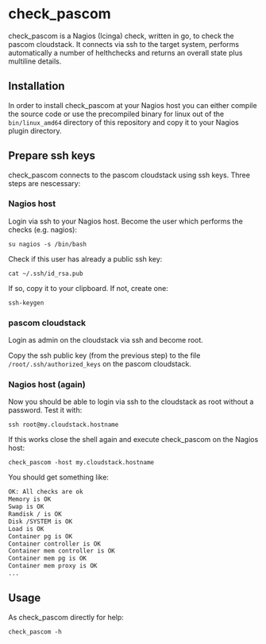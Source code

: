 # check_pascom

check_pascom is a Nagios (Icinga) check, written in go, to check the pascom
cloudstack. It connects via ssh to the target system, performs automatically
a number of helthchecks and returns an overall state plus multiline details.

## Installation

In order to install check_pascom at your Nagios host you can either compile
the source code or use the precompiled binary for linux out of the `bin/linux_amd64`
directory of this repository and copy it to your Nagios plugin directory.

## Prepare ssh keys

check_pascom connects to the pascom cloudstack using ssh keys. Three steps are
nescessary:

### Nagios host

Login via ssh to your Nagios host. Become the user which performs the
checks (e.g. nagios):

`su nagios -s /bin/bash`

Check if this user has already a public ssh key:

`cat ~/.ssh/id_rsa.pub`

If so, copy it to your clipboard. If not, create one:

`ssh-keygen`

### pascom cloudstack

Login as admin on the cloudstack via ssh and become root.

Copy the ssh public key (from the previous step) to the file `/root/.ssh/authorized_keys`
on the pascom cloudstack.

### Nagios host (again)

Now you should be able to login via ssh to the cloudstack as root without a password.
Test it with:

`ssh root@my.cloudstack.hostname`

If this works close the shell again and execute check_pascom on the Nagios host:

`check_pascom -host my.cloudstack.hostname`

You should get something like:

```bash
OK: All checks are ok
Memory is OK
Swap is OK
Ramdisk / is OK
Disk /SYSTEM is OK
Load is OK
Container pg is OK
Container controller is OK
Container mem controller is OK
Container mem pg is OK
Container mem proxy is OK
...
```

## Usage

As check_pascom directly for help:

`check_pascom -h`
